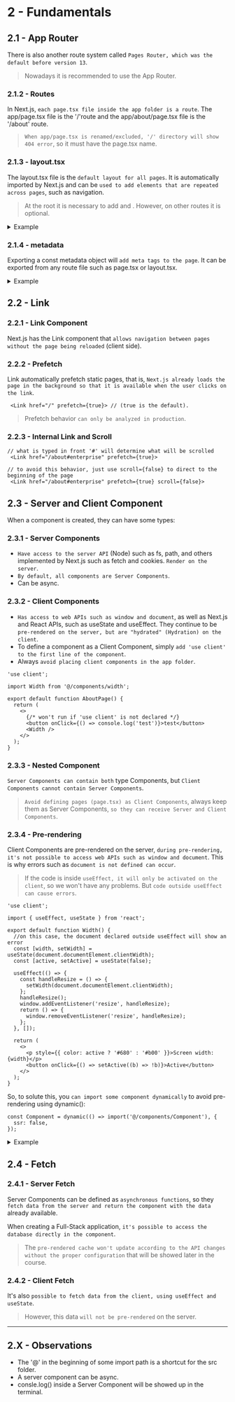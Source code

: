 # 2 - Fundamentals

## 2.1 - App Router

There is also another route system called `Pages Router, which was the default before version 13`.

> Nowadays it is recommended to use the App Router.

### 2.1.2 - Routes

In Next.js, `each page.tsx file inside the app folder is a route`. The app/page.tsx file is the '/'route and the app/about/page.tsx file is the '/about' route.

> `When app/page.tsx is renamed/excluded, '/' directory will show 404 error`, so it must have the page.tsx name.

### 2.1.3 - layout.tsx

The layout.tsx file is the `default layout for all pages`. It is automatically imported by Next.js and can be `used to add elements that are repeated across pages`, such as navigation.

> At the root it is necessary to add <html> and <body>. However, on other routes it is optional.

<details>
<summary>Example</summary>

```tsx
//layout.tsx
import type { Metadata } from 'next';
import './globals.scss';
import Menu from '@/components/menu';

export const metadata: Metadata = {
  title: 'Next.js',
  description: 'Created by eD0o',
};

export default function RootLayout({
  children,
}: Readonly<{
  children: React.ReactNode;
}>) {
  return (
    <html lang="pt-BR">
      <body>
        <Menu/> // -> content that will be seen in every page
        {children}
      </body>
    </html>
  );
}
```

</details>

### 2.1.4 - metadata

Exporting a const metadata object will `add meta tags to the page`. It can be exported from any route file such as page.tsx or layout.tsx.

<details>
<summary>Example</summary>

```tsx
import { Metadata } from 'next';

// use the Metadata inferface to see what are the correct values
export const metadata: Metadata = {
  title: 'About',
  description: 'About page',
};

export default function AboutPage() {
  return (
    <main>
      <h2>About</h2>
    </main>
  );
}
```

[![](https://i.imgur.com/SdsQgq6m.jpg)](https://i.imgur.com/SdsQgq6.png)

</details>

## 2.2 - Link

### 2.2.1 - Link Component

Next.js has the Link component that `allows navigation between pages without the page being reloaded` (client side).

### 2.2.2 - Prefetch

Link automatically prefetch static pages, that is, `Next.js already loads the page in the background so that it is available when the user clicks on the link`.

```tsx
 <Link href="/" prefetch={true}> // (true is the default).
```

> Prefetch behavior `can only be analyzed in production`.

### 2.2.3 - Internal Link and Scroll

```tsx
// what is typed in front '#' will determine what will be scrolled
 <Link href="/about#enterprise" prefetch={true}>

// to avoid this behavior, just use scroll={false} to direct to the beginning of the page
 <Link href="/about#enterprise" prefetch={true} scroll={false}>
```

## 2.3 - Server and Client Component

When a component is created, they can have some types:

### 2.3.1 - Server Components

- `Have access to the server API` (Node) such as fs, path, and others implemented by Next.js such as fetch and cookies. `Render on the server`.
- `By default, all components are Server Components`.
- Can be async.

### 2.3.2 - Client Components

- `Has access to web APIs such as window and document`, as well as Next.js and React APIs, such as useState and useEffect. They continue to be `pre-rendered on the server, but are "hydrated" (Hydration) on the client`.
- To define a component as a Client Component, simply `add 'use client' to the first line of the component`.
- Always `avoid placing client components in the app folder`.

```tsx
'use client';

import Width from '@/components/width';

export default function AboutPage() {
  return (
    <>
      {/* won't run if 'use client' is not declared */}
      <button onClick={() => console.log('test')}>test</button>
      <Width />
    </>
  );
}
```

### 2.3.3 - Nested Component

`Server Components can contain both` type Components, but `Client Components cannot contain Server Components`.

> `Avoid defining pages (page.tsx) as Client Components`, always keep them as Server Components, `so they can receive Server and Client Components`.

### 2.3.4 - Pre-rendering

Client Components are pre-rendered on the server, `during pre-rendering, it's not possible to access web APIs such as window and document`. This is why errors such as `document is not defined can occur`.

> If the code is inside `useEffect, it will only be activated on the client`, so we won't have any problems. But `code outside useEffect can cause errors`.

```tsx
'use client';

import { useEffect, useState } from 'react';

export default function Width() {
  //on this case, the document declared outside useEffect will show an error
  const [width, setWidth] = useState(document.documentElement.clientWidth);
  const [active, setActive] = useState(false);

  useEffect(() => {
    const handleResize = () => {
      setWidth(document.documentElement.clientWidth);
    };
    handleResize();
    window.addEventListener('resize', handleResize);
    return () => {
      window.removeEventListener('resize', handleResize);
    };
  }, []);

  return (
    <>
      <p style={{ color: active ? '#680' : '#b00' }}>Screen width: {width}</p>
      <button onClick={() => setActive((b) => !b)}>Active</button>
    </>
  );
}
```

So, to solute this, you `can import some component dynamically` to avoid pre-rendering using dynamic():

```tsx
const Component = dynamic(() => import('@/components/Component'), {
  ssr: false,
});
```

<details>
<summary>Example</summary>

```tsx
import dynamic from 'next/dynamic';

// Now, the component will run properly. 
const Width = dynamic(() => import('@/components/width'), { ssr: false });

export default function AboutPage() {
  return (
    <>
      <p>About</p>
      <Width />
    </>
  );
}
```

Even the renderization is different.
[![](https://i.imgur.com/kwRC7i6m.jpg)](https://i.imgur.com/kwRC7i6.png)

</details>

## 2.4 - Fetch

### 2.4.1 - Server Fetch

Server Components can be defined as `asynchronous functions`, so they `fetch data from the server and return the component with the data` already available.

When creating a Full-Stack application, `it's possible to access the database directly in the component`.

> The `pre-rendered cache won't update according to the API changes without the proper configuration` that will be showed later in the course.

### 2.4.2 - Client Fetch

It's also `possible to fetch data from the client, using useEffect and useState`. 

> However, this data `will not be pre-rendered` on the server.

---

## 2.X - Observations

- The '@' in the beginning of some import path is a shortcut for the src folder.
- A server component can be async.
- consle.log() inside a Server Component will be showed up in the terminal.